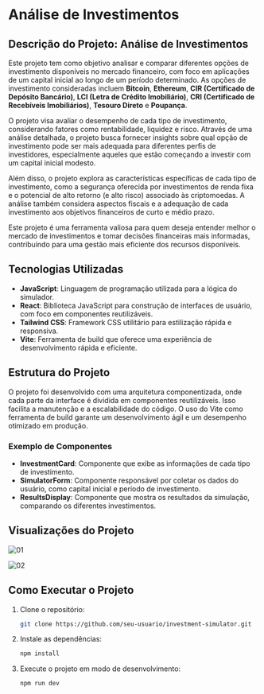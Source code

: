 # Análise de Investimentos

## Descrição do Projeto: Análise de Investimentos

Este projeto tem como objetivo analisar e comparar diferentes opções de investimento disponíveis no mercado financeiro, com foco em aplicações de um capital inicial ao longo de um período determinado. As opções de investimento consideradas incluem **Bitcoin**, **Ethereum**, **CIR (Certificado de Depósito Bancário)**, **LCI (Letra de Crédito Imobiliário)**, **CRI (Certificado de Recebíveis Imobiliários)**, **Tesouro Direto** e **Poupança**.

O projeto visa avaliar o desempenho de cada tipo de investimento, considerando fatores como rentabilidade, liquidez e risco. Através de uma análise detalhada, o projeto busca fornecer insights sobre qual opção de investimento pode ser mais adequada para diferentes perfis de investidores, especialmente aqueles que estão começando a investir com um capital inicial modesto.

Além disso, o projeto explora as características específicas de cada tipo de investimento, como a segurança oferecida por investimentos de renda fixa e o potencial de alto retorno (e alto risco) associado às criptomoedas. A análise também considera aspectos fiscais e a adequação de cada investimento aos objetivos financeiros de curto e médio prazo.

Este projeto é uma ferramenta valiosa para quem deseja entender melhor o mercado de investimentos e tomar decisões financeiras mais informadas, contribuindo para uma gestão mais eficiente dos recursos disponíveis.

## Tecnologias Utilizadas

- **JavaScript**: Linguagem de programação utilizada para a lógica do simulador.
- **React**: Biblioteca JavaScript para construção de interfaces de usuário, com foco em componentes reutilizáveis.
- **Tailwind CSS**: Framework CSS utilitário para estilização rápida e responsiva.
- **Vite**: Ferramenta de build que oferece uma experiência de desenvolvimento rápida e eficiente.

## Estrutura do Projeto

O projeto foi desenvolvido com uma arquitetura componentizada, onde cada parte da interface é dividida em componentes reutilizáveis. Isso facilita a manutenção e a escalabilidade do código. O uso do Vite como ferramenta de build garante um desenvolvimento ágil e um desempenho otimizado em produção.

### Exemplo de Componentes

- **InvestmentCard**: Componente que exibe as informações de cada tipo de investimento.
- **SimulatorForm**: Componente responsável por coletar os dados do usuário, como capital inicial e período de investimento.
- **ResultsDisplay**: Componente que mostra os resultados da simulação, comparando os diferentes investimentos.

## Visualizações do Projeto

![01](https://github.com/user-attachments/assets/6f364765-4b2b-4846-8ab4-2eb356041d2e)

![02](https://github.com/user-attachments/assets/4469b99a-a14e-4ffb-899e-13da97c37e86)

## Como Executar o Projeto

1. Clone o repositório:
   ```bash
   git clone https://github.com/seu-usuario/investment-simulator.git

2. Instale as dependências:
   ```bash
   npm install

3. Execute o projeto em modo de desenvolvimento:
   ```bash
   npm run dev
